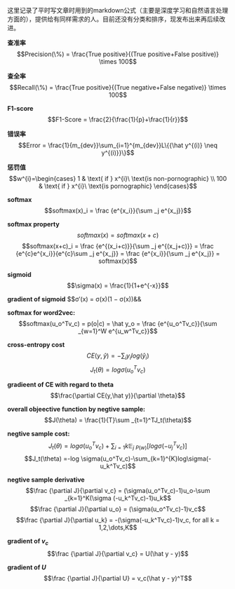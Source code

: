 这里记录了平时写文章时用到的markdown公式（主要是深度学习和自然语言处理方面的），提供给有同样需求的人。目前还没有分类和排序，现发布出来再后续改进。

**查准率**
$$Precision(\%) = \frac{True positive}{(True positive+False positive)} \times 100$$

**查全率**
$$Recall(\%) = \frac{True positive}{(True negative+False negative)} \times 100$$

**F1-score**
$$F1-Score = \frac{2}{\frac{1}{p}+\frac{1}{r}}$$

**错误率**
$$Error = \frac{1}{m_{dev}}\sum_{i=1}^{m_{dev}}L\{{\hat y^{(i)} \neq y^{(i)}}\}$$

**惩罚值**
$$w^{i}=\begin{cases}
1 & \text{ if } x^{i}\ \text{is non-pornographic} \\
100 & \text{ if } x^{i}\ \text{is pornographic}
\end{cases}$$

**softmax** 
$$softmax(x)_i = \frac {e^{x_i}}{\sum _j e^{x_j}}$$

**softmax property**
$$softmax(x) = softmax(x + c)$$
$$softmax(x+c)_i = \frac {e^{(x_i+c)}}{\sum _j e^{(x_j+c)}} = \frac {e^{c}e^{x_i}}{e^{c}\sum _j e^{x_j}} = \frac {e^{x_i}}{\sum _j e^{x_j}} = softmax(x)$$

**sigmoid**
$$\sigma(x) = \frac{1}{1+e^{-x}}$$

**gradient of sigmoid**
$$σ′(x) = σ(x)(1 − σ(x))&&

**softmax for word2vec:**
$$softmax(u_o^Tv_c) = p(o|c) = \hat y_o = \frac {e^{u_o^Tv_c}}{\sum _{w=1}^W e^{u_w^Tv_c}}$$

**cross-entropy cost**
$$CE(y,\hat y) = − \sum_i y_ilog(\hat y_i)$$
$$J_t(\theta) =log \sigma(u_o^Tv_c)$$

**gradieent of CE with regard to theta**
$$\frac{\partial CE(y,\hat y)}{\partial \theta}$$

**overall objeective function by negtive sample:**
$$J(\theta) = \frac{1}{T}\sum _{t=1}^TJ_t(\theta)$$

**negtive sample cost:**
$$J_t(\theta) =log \sigma(u_o^Tv_c)+\sum_{i=1}{k}\mathbb{E}_{j~P(w)}[log\sigma(-u_j^Tv_c)]$$
$$J_t(\theta) =-log \sigma(u_o^Tv_c)-\sum_{k=1}^{K}log\sigma(-u_k^Tv_c)$$

**negtive sample derivative**
$$\frac {\partial J}{\partial v_c} = (\sigma(u_o^Tv_c)-1)u_o-\sum _{k=1}^K(\sigma (-u_k^Tv_c)-1)u_k$$
$$\frac {\partial J}{\partial u_o} = (\sigma(u_o^Tv_c)-1)v_c$$
$$\frac {\partial J}{\partial u_k} = -(\sigma(-u_k^Tv_c)-1)v_c, for all k = 1,2,\dots,K$$

**gradient of $v_c$**
$$\frac {\partial J}{\partial v_c} = U(\hat y - y)$$

**gradient of $U$**
$$\frac {\partial J}{\partial U} = v_c(\hat y - y)^T$$